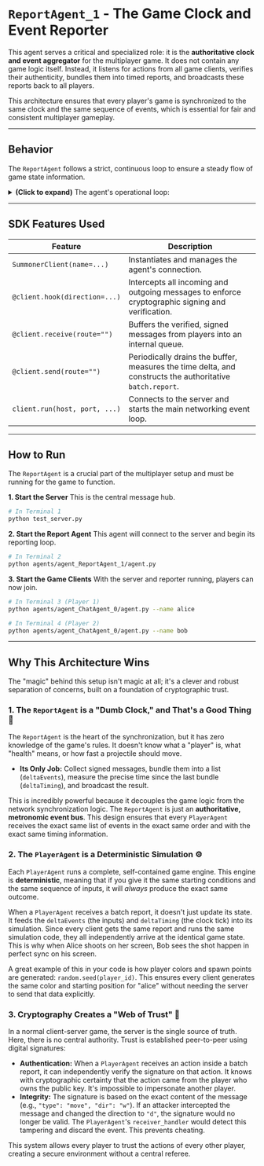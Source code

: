 # `ReportAgent_1` - The Game Clock and Event Reporter

This agent serves a critical and specialized role: it is the **authoritative clock and event aggregator** for the multiplayer game. It does not contain any game logic itself. Instead, it listens for actions from all game clients, verifies their authenticity, bundles them into timed reports, and broadcasts these reports back to all players.

This architecture ensures that every player's game is synchronized to the same clock and the same sequence of events, which is essential for fair and consistent multiplayer gameplay.

---

## Behavior

The `ReportAgent` follows a strict, continuous loop to ensure a steady flow of game state information.

<details>
<summary><b>(Click to expand)</b> The agent's operational loop:</summary>
<br>

1.  **Listens for Player Actions**: The agent connects to the server and waits for messages from any of the `GameAgent` clients (e.g., `player.join`, `player.move`, `player.shoot`).

2.  **Verifies Every Message**: A `RECEIVE` hook (`verify_incoming_message`) intercepts every message.
    * It expects messages to be in a `SignedWrapper` format.
    * It uses the public key included in the wrapper to verify the digital signature. This proves the message came from a legitimate player and was not tampered with.
    * If a message is valid, the hook passes the **entire, original signed message** forward. Invalid or unsigned messages are silently discarded.

3.  **Buffers Validated Actions**: The main receive handler (`custom_receive`) takes the verified messages from the hook and places them into an internal `asyncio.Queue` called `message_buffer`.

4.  **Creates Timed Batch Reports**: The send handler (`custom_send`) runs on a loop controlled by `FPS` (Frames Per Second). In each "frame," it:
    * Drains all messages currently in the `message_buffer`.
    * Measures the **exact time elapsed** in nanoseconds since the last report was sent. This becomes the `deltaTiming` value.
    * Constructs a `batch.report` payload, placing the list of original, signed player actions into the `deltaEvents` field.

5.  **Signs and Broadcasts the Report**: Before the `batch.report` is sent, a `SEND` hook (`sign_outgoing_message`) signs the entire report with the `ReportAgent_1`'s own private key. This authenticates the report itself. The server then broadcasts this signed report to all connected game clients.

The game clients receive this report, verify its signature, and then use the `deltaTiming` and `deltaEvents` within it to advance their local simulation of the game. 

</details>

---

## SDK Features Used

| Feature                         | Description                                                                                               |
| ------------------------------- | --------------------------------------------------------------------------------------------------------- |
| `SummonerClient(name=...)`      | Instantiates and manages the agent's connection.                                                          |
| `@client.hook(direction=...)`   | Intercepts all incoming and outgoing messages to enforce cryptographic signing and verification.          |
| `@client.receive(route="")`     | Buffers the verified, signed messages from players into an internal queue.                                |
| `@client.send(route="")`        | Periodically drains the buffer, measures the time delta, and constructs the authoritative `batch.report`. |
| `client.run(host, port, ...)`   | Connects to the server and starts the main networking event loop.                                         |

---

## How to Run

The `ReportAgent` is a crucial part of the multiplayer setup and must be running for the game to function.

**1. Start the Server**
This is the central message hub.
```bash
# In Terminal 1
python test_server.py
````

**2. Start the Report Agent**
This agent will connect to the server and begin its reporting loop.

```bash
# In Terminal 2
python agents/agent_ReportAgent_1/agent.py
```

**3. Start the Game Clients**
With the server and reporter running, players can now join.

```bash
# In Terminal 3 (Player 1)
python agents/agent_ChatAgent_0/agent.py --name alice

# In Terminal 4 (Player 2)
python agents/agent_ChatAgent_0/agent.py --name bob
```

-----

## Why This Architecture Wins

The "magic" behind this setup isn't magic at all; it's a clever and robust separation of concerns, built on a foundation of cryptographic trust.

### 1. The `ReportAgent` is a "Dumb Clock," and That's a Good Thing 🧠

The `ReportAgent` is the heart of the synchronization, but it has zero knowledge of the game's rules. It doesn't know what a "player" is, what "health" means, or how fast a projectile should move.

  * **Its Only Job:** Collect signed messages, bundle them into a list (`deltaEvents`), measure the precise time since the last bundle (`deltaTiming`), and broadcast the result.

This is incredibly powerful because it decouples the game logic from the network synchronization logic. The `ReportAgent` is just an **authoritative, metronomic event bus**. This design ensures that every `PlayerAgent` receives the exact same list of events in the exact same order and with the exact same timing information.

### 2. The `PlayerAgent` is a Deterministic Simulation ⚙️

Each `PlayerAgent` runs a complete, self-contained game engine. This engine is **deterministic**, meaning that if you give it the same starting conditions and the same sequence of inputs, it will *always* produce the exact same outcome.

When a `PlayerAgent` receives a batch report, it doesn't just update its state. It feeds the `deltaEvents` (the inputs) and `deltaTiming` (the clock tick) into its simulation. Since every client gets the same report and runs the same simulation code, they all independently arrive at the identical game state. This is why when Alice shoots on her screen, Bob sees the shot happen in perfect sync on his screen.

A great example of this in your code is how player colors and spawn points are generated: `random.seed(player_id)`. This ensures every client generates the same color and starting position for "alice" without needing the server to send that data explicitly.

### 3. Cryptography Creates a "Web of Trust" 🔐

In a normal client-server game, the server is the single source of truth. Here, there is no central authority. Trust is established peer-to-peer using digital signatures:

  * **Authentication:** When a `PlayerAgent` receives an action inside a batch report, it can independently verify the signature on that action. It knows with cryptographic certainty that the action came from the player who owns the public key. It's impossible to impersonate another player.
  * **Integrity:** The signature is based on the exact content of the message (e.g., `"type": "move", "dir": "w"`). If an attacker intercepted the message and changed the direction to `"d"`, the signature would no longer be valid. The `PlayerAgent`'s `receiver_handler` would detect this tampering and discard the event. This prevents cheating.

This system allows every player to trust the actions of every other player, creating a secure environment without a central referee.